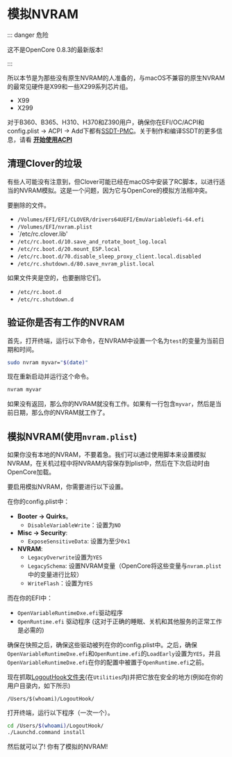 # 模拟NVRAM

::: danger 危险

这不是OpenCore 0.8.3的最新版本!

:::

所以本节是为那些没有原生NVRAM的人准备的，与macOS不兼容的原生NVRAM的最常见硬件是X99和一些X299系列芯片组。

* X99
* X299

对于B360、B365、H310、H370和Z390用户，确保你在EFI/OC/ACPI和config.plist -> ACPI -> Add下都有[SSDT-PMC](https://sumingyd.github.io/Getting-Started-With-ACPI/)。关于制作和编译SSDT的更多信息，请看 [**开始使用ACPI**](https://sumingyd.github.io/Getting-Started-With-ACPI/)

## 清理Clover的垃圾

有些人可能没有注意到，但Clover可能已经在macOS中安装了RC脚本，以进行适当的NVRAM模拟。这是一个问题，因为它与OpenCore的模拟方法相冲突。

要删除的文件。

* `/Volumes/EFI/EFI/CLOVER/drivers64UEFI/EmuVariableUefi-64.efi`
* `/Volumes/EFI/nvram.plist`
* `/etc/rc.clover.lib'
* `/etc/rc.boot.d/10.save_and_rotate_boot_log.local`
* `/etc/rc.boot.d/20.mount_ESP.local`
* `/etc/rc.boot.d/70.disable_sleep_proxy_client.local.disabled`
* `/etc/rc.shutdown.d/80.save_nvram_plist.local`

如果文件夹是空的，也要删除它们。

* `/etc/rc.boot.d`
* `/etc/rc.shutdown.d`

## 验证你是否有工作的NVRAM

首先，打开终端，运行以下命令，在NVRAM中设置一个名为`test`的变量为当前日期和时间。

```sh
sudo nvram myvar="$(date)"
```

现在重新启动并运行这个命令。

```sh
nvram myvar
```

如果没有返回，那么你的NVRAM就没有工作。如果有一行包含`myvar`，然后是当前日期，那么你的NVRAM就工作了。

## 模拟NVRAM(使用`nvram.plist`)

如果你没有本地的NVRAM，不要着急。我们可以通过使用脚本来设置模拟NVRAM，在关机过程中将NVRAM内容保存到plist中，然后在下次启动时由OpenCore加载。

要启用模拟NVRAM，你需要进行以下设置。

在你的config.plist中：

* **Booter -> Quirks**。
  * `DisableVariableWrite`：设置为`NO`
* **Misc -> Security**:
  * `ExposeSensitiveData`: 设置为至少`0x1`
* **NVRAM**:
  * `LegacyOverwrite`设置为`YES`
  * `LegacySchema`: 设置NVRAM变量（OpenCore将这些变量与`nvram.plist`中的变量进行比较）
  * `WriteFlash`：设置为`YES`

而在你的EFI中：

* `OpenVariableRuntimeDxe.efi`驱动程序
* `OpenRuntime.efi` 驱动程序 (这对于正确的睡眠、关机和其他服务的正常工作是必需的)

确保在快照之后，确保这些驱动被列在你的config.plist中。之后，确保`OpenVariableRuntimeDxe.efi`和`OpenRuntime.efi`的`LoadEarly`设置为`YES`，并且`OpenVariableRuntimeDxe.efi`在你的配置中被置于`OpenRuntime.efi`之前。

现在抓取[LogoutHook文件夹](https://github.com/acidanthera/OpenCorePkg/releases)(在`Utilities`内)并把它放在安全的地方(例如在你的用户目录内，如下所示)

`/Users/$(whoami)/LogoutHook/`

打开终端，运行以下程序（一次一个）。

```bash
cd /Users/$(whoami)/LogoutHook/
./Launchd.command install 
```

然后就可以了! 你有了模拟的NVRAM!
